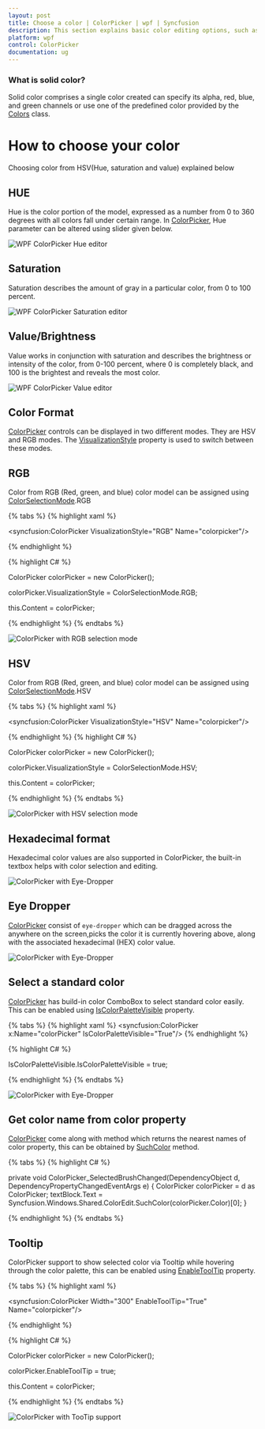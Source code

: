 ```yaml
---
layout: post
title: Choose a color | ColorPicker | wpf | Syncfusion
description: This section explains basic color editing options, such as different color modes, eye dropper support, and tooltip support.
platform: wpf
control: ColorPicker
documentation: ug
---
```


### What is solid color?

Solid color comprises a single color created can specify its alpha, red, blue, and green channels or use one of the predefined color provided by the [Colors](https://docs.microsoft.com/en-us/dotnet/api/system.windows.media.colors?view=netframework-4.8) class.

# How to choose your color

Choosing color from HSV(Hue, saturation and value) explained below

## HUE

Hue is the color portion of the model, expressed as a number from 0 to 360 degrees with all colors fall under certain range. In [ColorPicker](https://help.syncfusion.com/cr/wpf/Syncfusion.Shared.Wpf~Syncfusion.Windows.Shared.ColorPicker.html), Hue parameter can be altered using slider given below.

![WPF ColorPicker Hue editor](Selection-Mode_images/ColorPicker_Hue_editor.png)

## Saturation

Saturation describes the amount of gray in a particular color, from 0 to 100 percent.

![WPF ColorPicker Saturation editor](Selection-Mode_images/ColorPicker_Saturation_editor.png)

## Value/Brightness

Value works in conjunction with saturation and describes the brightness or intensity of the color, from 0-100 percent, where 0 is completely black, and 100 is the brightest and reveals the most color.

![WPF ColorPicker Value editor](Selection-Mode_images/ColorPicker_Value_editor.png)

## Color Format

[ColorPicker](https://help.syncfusion.com/cr/wpf/Syncfusion.Shared.Wpf~Syncfusion.Windows.Shared.ColorPicker.html) controls can be displayed in two different modes. They are HSV and RGB modes. The [VisualizationStyle](https://help.syncfusion.com/cr/wpf/Syncfusion.Shared.Wpf~Syncfusion.Windows.Shared.ColorPicker~VisualizationStyle.html) property is used to switch between these modes.

## RGB

Color from RGB (Red, green, and blue) color model can be assigned using [ColorSelectionMode](https://help.syncfusion.com/cr/wpf/Syncfusion.Shared.Wpf~Syncfusion.Windows.Tools.ColorSelectionMode.html).RGB


{% tabs %}
{% highlight xaml %}

<syncfusion:ColorPicker  VisualizationStyle="RGB" Name="colorpicker"/>

{% endhighlight %}

{% highlight C# %}

ColorPicker colorPicker = new ColorPicker();

colorPicker.VisualizationStyle = ColorSelectionMode.RGB;

this.Content = colorPicker;

{% endhighlight %}
{% endtabs %}

![ColorPicker with RGB selection mode](Selection-Mode_images/ColorPicker_RGB_ColorSelection_Mode.png)

## HSV

Color from RGB (Red, green, and blue) color model can be assigned using [ColorSelectionMode](https://help.syncfusion.com/cr/wpf/Syncfusion.Shared.Wpf~Syncfusion.Windows.Tools.ColorSelectionMode.html).HSV

{% tabs %}
{% highlight xaml %}

<syncfusion:ColorPicker VisualizationStyle="HSV" Name="colorpicker"/>

{% endhighlight %}
{% highlight C# %}

ColorPicker colorPicker = new ColorPicker();

colorPicker.VisualizationStyle = ColorSelectionMode.HSV;    

this.Content = colorPicker;

{% endhighlight %}
{% endtabs %}

![ColorPicker with HSV selection mode](Selection-Mode_images/ColorPicker_HSV_ColorSelectionMode.png)

## Hexadecimal format

Hexadecimal color values are also supported in ColorPicker, the built-in textbox helps with color selection and editing.

![ColorPicker with Eye-Dropper](Selection-Mode_images/ColorPicker_Hexadecimal_Color-Code.png)


## Eye Dropper

[ColorPicker](https://help.syncfusion.com/cr/wpf/Syncfusion.Shared.Wpf~Syncfusion.Windows.Shared.ColorPicker.html) consist of `eye-dropper` which can be dragged across the anywhere on the screen,picks the color it is currently hovering above, along with the associated hexadecimal (HEX) color value.

![ColorPicker with Eye-Dropper](Selection-Mode_images/ColorPicker_Eyedropper.gif)

## Select a standard color

[ColorPicker](https://help.syncfusion.com/cr/wpf/Syncfusion.Shared.Wpf~Syncfusion.Windows.Shared.ColorPicker.html) has build-in color ComboBox to select standard color easily. This can be enabled using [IsColorPaletteVisible](https://help.syncfusion.com/cr/wpf/Syncfusion.Shared.Wpf~Syncfusion.Windows.Shared.ColorPicker~IsColorPaletteVisible.html) property.

{% tabs %}
{% highlight xaml %}
 <syncfusion:ColorPicker x:Name="colorPicker" IsColorPaletteVisible="True"/>
{% endhighlight %}

{% highlight C# %}

 IsColorPaletteVisible.IsColorPaletteVisible = true;

{% endhighlight %}
{% endtabs %}

![ColorPicker with Eye-Dropper](Selection-Mode_images/ColorPicker_Standard_Color.gif)

## Get color name from color property

[ColorPicker](https://help.syncfusion.com/cr/wpf/Syncfusion.Shared.Wpf~Syncfusion.Windows.Shared.ColorPicker.html) come along with method which returns the nearest names of color property, this can be obtained by [SuchColor](https://help.syncfusion.com/cr/wpf/Syncfusion.Shared.Wpf~Syncfusion.Windows.Shared.ColorEdit~SuchColor.html) method.

{% tabs %}
{% highlight C# %}

private void ColorPicker_SelectedBrushChanged(DependencyObject d, DependencyPropertyChangedEventArgs e)
{
    ColorPicker colorPicker = d as ColorPicker;
    textBlock.Text = Syncfusion.Windows.Shared.ColorEdit.SuchColor(colorPicker.Color)[0];
}

{% endhighlight %}
{% endtabs %}

## Tooltip

ColorPicker support to show selected color via Tooltip while hovering through the color palette, this can be enabled using [EnableToolTip](https://help.syncfusion.com/cr/wpf/Syncfusion.Shared.Wpf~Syncfusion.Windows.Shared.ColorPicker~EnableToolTip.html) property.

{% tabs %}
{% highlight xaml %}

<syncfusion:ColorPicker  Width="300" EnableToolTip="True"  Name="colorpicker"/>

{% endhighlight %}

{% highlight C# %}

ColorPicker colorPicker = new ColorPicker();

colorPicker.EnableToolTip = true;

this.Content = colorPicker;

{% endhighlight %}
{% endtabs %}

![ColorPicker with TooTip support](Selection-Mode_images/ColorPicker_Tooltip.png)